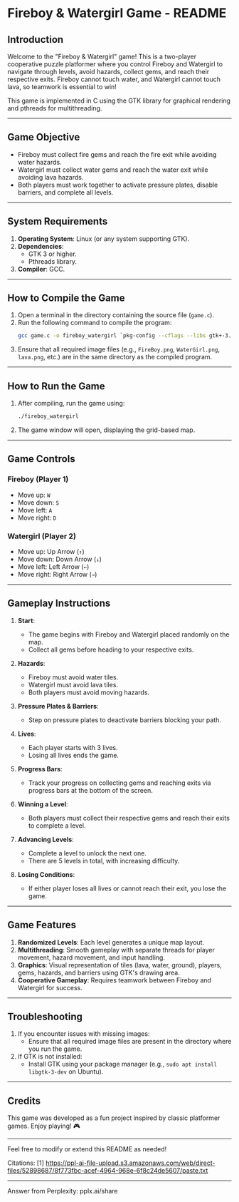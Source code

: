 # **Fireboy & Watergirl Game - README**

## **Introduction**
Welcome to the "Fireboy & Watergirl" game! This is a two-player cooperative puzzle platformer where you control Fireboy and Watergirl to navigate through levels, avoid hazards, collect gems, and reach their respective exits. Fireboy cannot touch water, and Watergirl cannot touch lava, so teamwork is essential to win!

This game is implemented in C using the GTK library for graphical rendering and pthreads for multithreading.

---

## **Game Objective**
- Fireboy must collect fire gems and reach the fire exit while avoiding water hazards.
- Watergirl must collect water gems and reach the water exit while avoiding lava hazards.
- Both players must work together to activate pressure plates, disable barriers, and complete all levels.

---

## **System Requirements**
1. **Operating System**: Linux (or any system supporting GTK).
2. **Dependencies**:
   - GTK 3 or higher.
   - Pthreads library.
3. **Compiler**: GCC.

---

## **How to Compile the Game**
1. Open a terminal in the directory containing the source file (`game.c`).
2. Run the following command to compile the program:
   ```bash
   gcc game.c -o fireboy_watergirl `pkg-config --cflags --libs gtk+-3.0` -lm -lpthread
   ```
3. Ensure that all required image files (e.g., `FireBoy.png`, `WaterGirl.png`, `lava.png`, etc.) are in the same directory as the compiled program.

---

## **How to Run the Game**
1. After compiling, run the game using:
   ```bash
   ./fireboy_watergirl
   ```
2. The game window will open, displaying the grid-based map.

---

## **Game Controls**
### **Fireboy (Player 1)**
- Move up: `W`
- Move down: `S`
- Move left: `A`
- Move right: `D`

### **Watergirl (Player 2)**
- Move up: Up Arrow (`↑`)
- Move down: Down Arrow (`↓`)
- Move left: Left Arrow (`←`)
- Move right: Right Arrow (`→`)

---

## **Gameplay Instructions**
1. **Start**:
   - The game begins with Fireboy and Watergirl placed randomly on the map.
   - Collect all gems before heading to your respective exits.

2. **Hazards**:
   - Fireboy must avoid water tiles.
   - Watergirl must avoid lava tiles.
   - Both players must avoid moving hazards.

3. **Pressure Plates & Barriers**:
   - Step on pressure plates to deactivate barriers blocking your path.

4. **Lives**:
   - Each player starts with 3 lives.
   - Losing all lives ends the game.

5. **Progress Bars**:
   - Track your progress on collecting gems and reaching exits via progress bars at the bottom of the screen.

6. **Winning a Level**:
   - Both players must collect their respective gems and reach their exits to complete a level.

7. **Advancing Levels**:
   - Complete a level to unlock the next one.
   - There are 5 levels in total, with increasing difficulty.

8. **Losing Conditions**:
   - If either player loses all lives or cannot reach their exit, you lose the game.

---

## **Game Features**
1. **Randomized Levels**: Each level generates a unique map layout.
2. **Multithreading**: Smooth gameplay with separate threads for player movement, hazard movement, and input handling.
3. **Graphics**: Visual representation of tiles (lava, water, ground), players, gems, hazards, and barriers using GTK's drawing area.
4. **Cooperative Gameplay**: Requires teamwork between Fireboy and Watergirl for success.

---

## **Troubleshooting**
1. If you encounter issues with missing images:
   - Ensure that all required image files are present in the directory where you run the game.
2. If GTK is not installed:
   - Install GTK using your package manager (e.g., `sudo apt install libgtk-3-dev` on Ubuntu).

---

## **Credits**
This game was developed as a fun project inspired by classic platformer games. Enjoy playing! 🎮

--- 

Feel free to modify or extend this README as needed!

Citations:
[1] https://ppl-ai-file-upload.s3.amazonaws.com/web/direct-files/52898687/8f773fbc-acef-4964-968e-6f8c24de5607/paste.txt

---
Answer from Perplexity: pplx.ai/share
